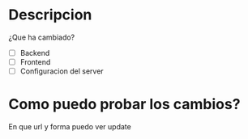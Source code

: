 # Descripcion
¿Que ha cambiado?
- [ ] Backend
- [ ] Frontend
- [ ] Configuracion del server

# Como puedo probar los cambios?
En que url y forma puedo ver update
